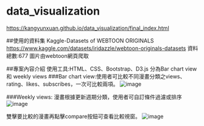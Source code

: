 # data_visualization
https://kangyunxuan.github.io/data_visualization/final_index.html

##使用的資料集
Kaggle-Datasets of WEBTOON ORIGINALS
https://www.kaggle.com/datasets/iridazzle/webtoon-originals-datasets
資料總數:677
圖片由webtoon網頁爬取

##專案內容介紹
使用工具:HTML、CSS、Bootstrap、D3.js
分為Bar chart view 和 weekly views 
###Bar chart view:使用者可比較不同漫畫分類之views、rating、likes、subscribes，一次可比較兩項。
![image](https://user-images.githubusercontent.com/47325867/185570549-ac157201-696c-451f-a391-e1b16c00bab4.png)

###Weekly views:
漫畫根據更新週期分類，使用者可自訂條件過濾或排序
![image](https://user-images.githubusercontent.com/47325867/185570692-922dc8b4-8761-4c4f-bef5-78e929a7ea43.png)

雙擊要比較的漫畫再點擊compare按鈕可查看比較視窗。
![image](https://user-images.githubusercontent.com/47325867/185570806-c223b3ea-e5d8-44cd-a19b-f503cc86dbcd.png)
